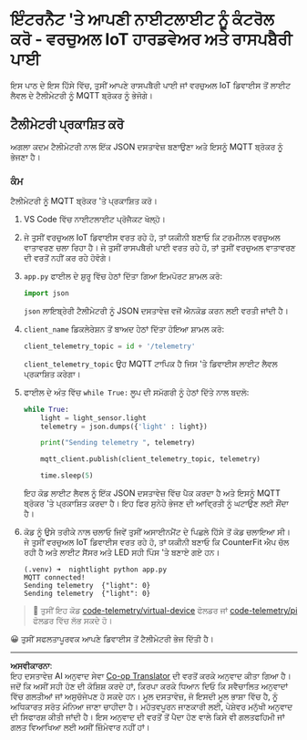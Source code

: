 <!--
CO_OP_TRANSLATOR_METADATA:
{
  "original_hash": "1226517aae5f5b6f904434670394c688",
  "translation_date": "2025-08-27T12:20:12+00:00",
  "source_file": "1-getting-started/lessons/4-connect-internet/single-board-computer-telemetry.md",
  "language_code": "pa"
}
-->
# ਇੰਟਰਨੈਟ 'ਤੇ ਆਪਣੀ ਨਾਈਟਲਾਈਟ ਨੂੰ ਕੰਟਰੋਲ ਕਰੋ - ਵਰਚੁਅਲ IoT ਹਾਰਡਵੇਅਰ ਅਤੇ ਰਾਸਪਬੈਰੀ ਪਾਈ

ਇਸ ਪਾਠ ਦੇ ਇਸ ਹਿੱਸੇ ਵਿੱਚ, ਤੁਸੀਂ ਆਪਣੇ ਰਾਸਪਬੈਰੀ ਪਾਈ ਜਾਂ ਵਰਚੁਅਲ IoT ਡਿਵਾਈਸ ਤੋਂ ਲਾਈਟ ਲੈਵਲ ਦੇ ਟੈਲੀਮੇਟਰੀ ਨੂੰ MQTT ਬ੍ਰੋਕਰ ਨੂੰ ਭੇਜੋਗੇ।

## ਟੈਲੀਮੇਟਰੀ ਪ੍ਰਕਾਸ਼ਿਤ ਕਰੋ

ਅਗਲਾ ਕਦਮ ਟੈਲੀਮੇਟਰੀ ਨਾਲ ਇੱਕ JSON ਦਸਤਾਵੇਜ਼ ਬਣਾਉਣਾ ਅਤੇ ਇਸਨੂੰ MQTT ਬ੍ਰੋਕਰ ਨੂੰ ਭੇਜਣਾ ਹੈ।

### ਕੰਮ

ਟੈਲੀਮੇਟਰੀ ਨੂੰ MQTT ਬ੍ਰੋਕਰ 'ਤੇ ਪ੍ਰਕਾਸ਼ਿਤ ਕਰੋ।

1. VS Code ਵਿੱਚ ਨਾਈਟਲਾਈਟ ਪ੍ਰੋਜੈਕਟ ਖੋਲ੍ਹੋ।

1. ਜੇ ਤੁਸੀਂ ਵਰਚੁਅਲ IoT ਡਿਵਾਈਸ ਵਰਤ ਰਹੇ ਹੋ, ਤਾਂ ਯਕੀਨੀ ਬਣਾਓ ਕਿ ਟਰਮੀਨਲ ਵਰਚੁਅਲ ਵਾਤਾਵਰਣ ਚਲਾ ਰਿਹਾ ਹੈ। ਜੇ ਤੁਸੀਂ ਰਾਸਪਬੈਰੀ ਪਾਈ ਵਰਤ ਰਹੇ ਹੋ, ਤਾਂ ਤੁਸੀਂ ਵਰਚੁਅਲ ਵਾਤਾਵਰਣ ਦੀ ਵਰਤੋਂ ਨਹੀਂ ਕਰ ਰਹੇ ਹੋਵੋਗੇ।

1. `app.py` ਫਾਈਲ ਦੇ ਸ਼ੁਰੂ ਵਿੱਚ ਹੇਠਾਂ ਦਿੱਤਾ ਗਿਆ ਇਮਪੋਰਟ ਸ਼ਾਮਲ ਕਰੋ:

    ```python
    import json
    ```

    `json` ਲਾਇਬ੍ਰੇਰੀ ਟੈਲੀਮੇਟਰੀ ਨੂੰ JSON ਦਸਤਾਵੇਜ਼ ਵਜੋਂ ਐਨਕੋਡ ਕਰਨ ਲਈ ਵਰਤੀ ਜਾਂਦੀ ਹੈ।

1. `client_name` ਡਿਕਲੇਰੇਸ਼ਨ ਤੋਂ ਬਾਅਦ ਹੇਠਾਂ ਦਿੱਤਾ ਹੋਇਆ ਸ਼ਾਮਲ ਕਰੋ:

    ```python
    client_telemetry_topic = id + '/telemetry'
    ```

    `client_telemetry_topic` ਉਹ MQTT ਟਾਪਿਕ ਹੈ ਜਿਸ 'ਤੇ ਡਿਵਾਈਸ ਲਾਈਟ ਲੈਵਲ ਪ੍ਰਕਾਸ਼ਿਤ ਕਰੇਗਾ।

1. ਫਾਈਲ ਦੇ ਅੰਤ ਵਿੱਚ `while True:` ਲੂਪ ਦੀ ਸਮੱਗਰੀ ਨੂੰ ਹੇਠਾਂ ਦਿੱਤੇ ਨਾਲ ਬਦਲੋ:

    ```python
    while True:
        light = light_sensor.light
        telemetry = json.dumps({'light' : light})

        print("Sending telemetry ", telemetry)
    
        mqtt_client.publish(client_telemetry_topic, telemetry)
    
        time.sleep(5)
    ```

    ਇਹ ਕੋਡ ਲਾਈਟ ਲੈਵਲ ਨੂੰ ਇੱਕ JSON ਦਸਤਾਵੇਜ਼ ਵਿੱਚ ਪੈਕ ਕਰਦਾ ਹੈ ਅਤੇ ਇਸਨੂੰ MQTT ਬ੍ਰੋਕਰ 'ਤੇ ਪ੍ਰਕਾਸ਼ਿਤ ਕਰਦਾ ਹੈ। ਇਹ ਫਿਰ ਸੁਨੇਹੇ ਭੇਜਣ ਦੀ ਆਵ੍ਰਿਤੀ ਨੂੰ ਘਟਾਉਣ ਲਈ ਸੌਂਦਾ ਹੈ।

1. ਕੋਡ ਨੂੰ ਉਸੇ ਤਰੀਕੇ ਨਾਲ ਚਲਾਓ ਜਿਵੇਂ ਤੁਸੀਂ ਅਸਾਈਨਮੈਂਟ ਦੇ ਪਿਛਲੇ ਹਿੱਸੇ ਤੋਂ ਕੋਡ ਚਲਾਇਆ ਸੀ। ਜੇ ਤੁਸੀਂ ਵਰਚੁਅਲ IoT ਡਿਵਾਈਸ ਵਰਤ ਰਹੇ ਹੋ, ਤਾਂ ਯਕੀਨੀ ਬਣਾਓ ਕਿ CounterFit ਐਪ ਚੱਲ ਰਹੀ ਹੈ ਅਤੇ ਲਾਈਟ ਸੈਂਸਰ ਅਤੇ LED ਸਹੀ ਪਿੰਸ 'ਤੇ ਬਣਾਏ ਗਏ ਹਨ।

    ```output
    (.venv) ➜  nightlight python app.py 
    MQTT connected!
    Sending telemetry  {"light": 0}
    Sending telemetry  {"light": 0}
    ```

> 💁 ਤੁਸੀਂ ਇਹ ਕੋਡ [code-telemetry/virtual-device](../../../../../1-getting-started/lessons/4-connect-internet/code-telemetry/virtual-device) ਫੋਲਡਰ ਜਾਂ [code-telemetry/pi](../../../../../1-getting-started/lessons/4-connect-internet/code-telemetry/pi) ਫੋਲਡਰ ਵਿੱਚ ਲੱਭ ਸਕਦੇ ਹੋ।

😀 ਤੁਸੀਂ ਸਫਲਤਾਪੂਰਵਕ ਆਪਣੇ ਡਿਵਾਈਸ ਤੋਂ ਟੈਲੀਮੇਟਰੀ ਭੇਜ ਦਿੱਤੀ ਹੈ।

---

**ਅਸਵੀਕਾਰਨਾ**:  
ਇਹ ਦਸਤਾਵੇਜ਼ AI ਅਨੁਵਾਦ ਸੇਵਾ [Co-op Translator](https://github.com/Azure/co-op-translator) ਦੀ ਵਰਤੋਂ ਕਰਕੇ ਅਨੁਵਾਦ ਕੀਤਾ ਗਿਆ ਹੈ। ਜਦੋਂ ਕਿ ਅਸੀਂ ਸਹੀ ਹੋਣ ਦੀ ਕੋਸ਼ਿਸ਼ ਕਰਦੇ ਹਾਂ, ਕਿਰਪਾ ਕਰਕੇ ਧਿਆਨ ਦਿਓ ਕਿ ਸਵੈਚਾਲਿਤ ਅਨੁਵਾਦਾਂ ਵਿੱਚ ਗਲਤੀਆਂ ਜਾਂ ਅਸੁਚੱਜੇਪਣ ਹੋ ਸਕਦੇ ਹਨ। ਮੂਲ ਦਸਤਾਵੇਜ਼, ਜੋ ਇਸਦੀ ਮੂਲ ਭਾਸ਼ਾ ਵਿੱਚ ਹੈ, ਨੂੰ ਅਧਿਕਾਰਤ ਸਰੋਤ ਮੰਨਿਆ ਜਾਣਾ ਚਾਹੀਦਾ ਹੈ। ਮਹੱਤਵਪੂਰਨ ਜਾਣਕਾਰੀ ਲਈ, ਪੇਸ਼ੇਵਰ ਮਨੁੱਖੀ ਅਨੁਵਾਦ ਦੀ ਸਿਫਾਰਸ਼ ਕੀਤੀ ਜਾਂਦੀ ਹੈ। ਇਸ ਅਨੁਵਾਦ ਦੀ ਵਰਤੋਂ ਤੋਂ ਪੈਦਾ ਹੋਣ ਵਾਲੇ ਕਿਸੇ ਵੀ ਗਲਤਫਹਿਮੀ ਜਾਂ ਗਲਤ ਵਿਆਖਿਆ ਲਈ ਅਸੀਂ ਜ਼ਿੰਮੇਵਾਰ ਨਹੀਂ ਹਾਂ।